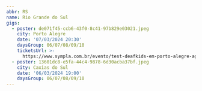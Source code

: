 ```yaml
---
abbr: RS
name: Rio Grande do Sul
gigs:
  - poster: de071f45-ccb6-43f0-8c41-97b829e03021.jpeg
    city: Porto Alegre
    date: '07/03/2024 20:30'
    daysGroup: 06/07/08/09/10
    ticketsUrl: >-
      https://www.sympla.com.br/evento/test-deafkids-em-porto-alegre-agulha/2337089
  - poster: 13601dc8-e5fa-44c4-9878-6d30acba37bf.jpeg
    city: Caxias do Sul
    date: '06/03/2024 19:00'
    daysGroup: 06/07/08/09/10
---
```


